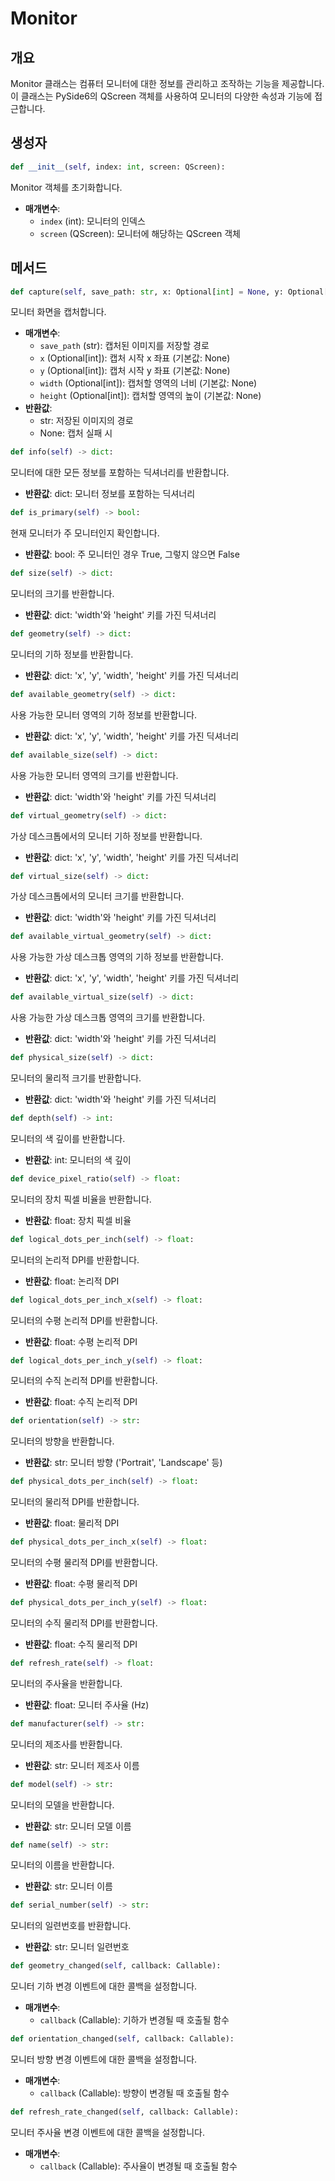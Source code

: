 # Monitor

## 개요

Monitor 클래스는 컴퓨터 모니터에 대한 정보를 관리하고 조작하는 기능을 제공합니다. 이 클래스는 PySide6의 QScreen 객체를 사용하여 모니터의 다양한 속성과 기능에 접근합니다.

## 생성자

```python
def __init__(self, index: int, screen: QScreen):
```

Monitor 객체를 초기화합니다.

- **매개변수**:
  - `index` (int): 모니터의 인덱스
  - `screen` (QScreen): 모니터에 해당하는 QScreen 객체

## 메서드

```python
def capture(self, save_path: str, x: Optional[int] = None, y: Optional[int] = None, width: Optional[int] = None, height: Optional[int] = None) -> Optional[str]:
```

모니터 화면을 캡처합니다.

- **매개변수**:
  - `save_path` (str): 캡처된 이미지를 저장할 경로
  - `x` (Optional\[int]): 캡처 시작 x 좌표 (기본값: None)
  - `y` (Optional\[int]): 캡처 시작 y 좌표 (기본값: None)
  - `width` (Optional\[int]): 캡처할 영역의 너비 (기본값: None)
  - `height` (Optional\[int]): 캡처할 영역의 높이 (기본값: None)
- **반환값**:
  - str: 저장된 이미지의 경로
  - None: 캡처 실패 시

```python
def info(self) -> dict:
```

모니터에 대한 모든 정보를 포함하는 딕셔너리를 반환합니다.

- **반환값**: dict: 모니터 정보를 포함하는 딕셔너리

```python
def is_primary(self) -> bool:
```

현재 모니터가 주 모니터인지 확인합니다.

- **반환값**: bool: 주 모니터인 경우 True, 그렇지 않으면 False

```python
def size(self) -> dict:
```

모니터의 크기를 반환합니다.

- **반환값**: dict: 'width'와 'height' 키를 가진 딕셔너리

```python
def geometry(self) -> dict:
```

모니터의 기하 정보를 반환합니다.

- **반환값**: dict: 'x', 'y', 'width', 'height' 키를 가진 딕셔너리

```python
def available_geometry(self) -> dict:
```

사용 가능한 모니터 영역의 기하 정보를 반환합니다.

- **반환값**: dict: 'x', 'y', 'width', 'height' 키를 가진 딕셔너리

```python
def available_size(self) -> dict:
```

사용 가능한 모니터 영역의 크기를 반환합니다.

- **반환값**: dict: 'width'와 'height' 키를 가진 딕셔너리

```python
def virtual_geometry(self) -> dict:
```

가상 데스크톱에서의 모니터 기하 정보를 반환합니다.

- **반환값**: dict: 'x', 'y', 'width', 'height' 키를 가진 딕셔너리

```python
def virtual_size(self) -> dict:
```

가상 데스크톱에서의 모니터 크기를 반환합니다.

- **반환값**: dict: 'width'와 'height' 키를 가진 딕셔너리

```python
def available_virtual_geometry(self) -> dict:
```

사용 가능한 가상 데스크톱 영역의 기하 정보를 반환합니다.

- **반환값**: dict: 'x', 'y', 'width', 'height' 키를 가진 딕셔너리

```python
def available_virtual_size(self) -> dict:
```

사용 가능한 가상 데스크톱 영역의 크기를 반환합니다.

- **반환값**: dict: 'width'와 'height' 키를 가진 딕셔너리

```python
def physical_size(self) -> dict:
```

모니터의 물리적 크기를 반환합니다.

- **반환값**: dict: 'width'와 'height' 키를 가진 딕셔너리

```python
def depth(self) -> int:
```

모니터의 색 깊이를 반환합니다.

- **반환값**: int: 모니터의 색 깊이

```python
def device_pixel_ratio(self) -> float:
```

모니터의 장치 픽셀 비율을 반환합니다.

- **반환값**: float: 장치 픽셀 비율

```python
def logical_dots_per_inch(self) -> float:
```

모니터의 논리적 DPI를 반환합니다.

- **반환값**: float: 논리적 DPI

```python
def logical_dots_per_inch_x(self) -> float:
```

모니터의 수평 논리적 DPI를 반환합니다.

- **반환값**: float: 수평 논리적 DPI

```python
def logical_dots_per_inch_y(self) -> float:
```

모니터의 수직 논리적 DPI를 반환합니다.

- **반환값**: float: 수직 논리적 DPI

```python
def orientation(self) -> str:
```

모니터의 방향을 반환합니다.

- **반환값**: str: 모니터 방향 ('Portrait', 'Landscape' 등)

```python
def physical_dots_per_inch(self) -> float:
```

모니터의 물리적 DPI를 반환합니다.

- **반환값**: float: 물리적 DPI

```python
def physical_dots_per_inch_x(self) -> float:
```

모니터의 수평 물리적 DPI를 반환합니다.

- **반환값**: float: 수평 물리적 DPI

```python
def physical_dots_per_inch_y(self) -> float:
```

모니터의 수직 물리적 DPI를 반환합니다.

- **반환값**: float: 수직 물리적 DPI

```python
def refresh_rate(self) -> float:
```

모니터의 주사율을 반환합니다.

- **반환값**: float: 모니터 주사율 (Hz)

```python
def manufacturer(self) -> str:
```

모니터의 제조사를 반환합니다.

- **반환값**: str: 모니터 제조사 이름

```python
def model(self) -> str:
```

모니터의 모델을 반환합니다.

- **반환값**: str: 모니터 모델 이름

```python
def name(self) -> str:
```

모니터의 이름을 반환합니다.

- **반환값**: str: 모니터 이름

```python
def serial_number(self) -> str:
```

모니터의 일련번호를 반환합니다.

- **반환값**: str: 모니터 일련번호

```python
def geometry_changed(self, callback: Callable):
```

모니터 기하 변경 이벤트에 대한 콜백을 설정합니다.

- **매개변수**:
  - `callback` (Callable): 기하가 변경될 때 호출될 함수

```python
def orientation_changed(self, callback: Callable):
```

모니터 방향 변경 이벤트에 대한 콜백을 설정합니다.

- **매개변수**:
  - `callback` (Callable): 방향이 변경될 때 호출될 함수

```python
def refresh_rate_changed(self, callback: Callable):
```

모니터 주사율 변경 이벤트에 대한 콜백을 설정합니다.

- **매개변수**:
  - `callback` (Callable): 주사율이 변경될 때 호출될 함수

